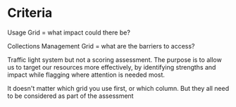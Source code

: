 # Criteria

Usage Grid = what impact could there be?

Collections Management Grid = what are the barriers to access?

Traffic light system but not a scoring assessment. The purpose is to allow us to target our resources more effectively, by identifying strengths and impact while flagging where attention is needed most.

It doesn't matter which grid you use first, or which column. But they all need to be considered as part of the assessment
